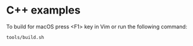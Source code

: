 # C++ examples

To build for macOS press \<F1\> key in Vim or run the following command:

```bash
tools/build.sh
```
